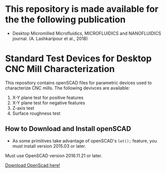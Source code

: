# This repository is made available for the the following publication

- Desktop Micromilled Microfluidics, MICROFLUIDICS and NANOFLUIDICS journal. (A. Lashkaripour et al., 2018)

# Standard Test Devices for Desktop CNC Mill Characterization

This repository contains openSCAD files for parametric devices used to characterize CNC mills. The following devivces are available:
1. X-Y plane test for positive features
1. X-Y plane test for negative features
1. Z-axis test 
1. Surface roughness test


## How to Download and Install openSCAD
- As some primitives take advantage of openSCAD's ```let();``` feature, you must install version 2015.03 or later.


Must use OpenSCAD version 2016.11.21 or later.

[Download OpenScad here!](http://www.openscad.org/)
